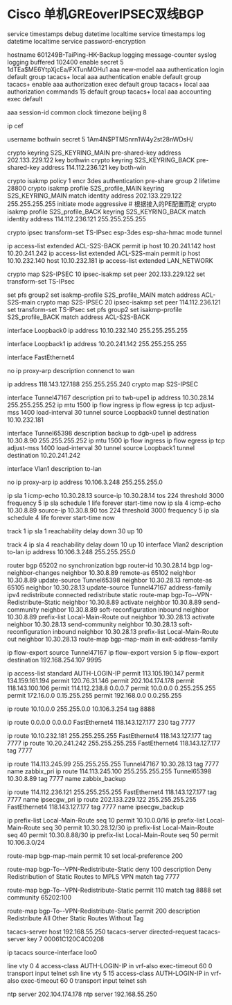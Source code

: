 Cisco 单机GREoverIPSEC双线BGP
=============================

service timestamps debug datetime localtime
service timestamps log datetime localtime
service password-encryption

hostname 601249B-TaiPing-HK-Backup
logging message-counter syslog
logging buffered 102400
enable secret 5 $1$dTEa$ME6YtpXjcEa/FXTunMOHu1
aaa new-model
aaa authentication login default group tacacs+ local
aaa authentication enable default group tacacs+ enable
aaa authorization exec default group tacacs+ local
aaa authorization commands 15 default group tacacs+ local
aaa accounting exec default

aaa session-id common
clock timezone beijing 8

ip cef

username bothwin secret 5 $1$Am4N$PTMSnrn1W4y2st28nWDsH/

crypto keyring S2S_KEYRING_MAIN
pre-shared-key address 202.133.229.122 key bothwin
crypto keyring S2S_KEYRING_BACK
pre-shared-key address 114.112.236.121 key both-win

crypto isakmp policy 1
encr 3des
authentication pre-share
group 2
lifetime 28800
crypto isakmp profile S2S_profile_MAIN
keyring S2S_KEYRING_MAIN
match identity address 202.133.229.122 255.255.255.255
initiate mode aggressive # 根据接入的PE配置而定
crypto isakmp profile S2S_profile_BACK
keyring S2S_KEYRING_BACK
match identity address 114.112.236.121 255.255.255.255

crypto ipsec transform-set TS-IPsec esp-3des esp-sha-hmac
mode tunnel

ip access-list extended ACL-S2S-BACK
permit ip host 10.20.241.142 host 10.20.241.242
ip access-list extended ACL-S2S-main
permit ip host 10.10.232.140 host 10.10.232.181
ip access-list extended LAN_NETWORK

crypto map S2S-IPSEC 10 ipsec-isakmp
set peer 202.133.229.122
set transform-set TS-IPsec

set pfs group2
set isakmp-profile S2S_profile_MAIN
match address ACL-S2S-main
crypto map S2S-IPSEC 20 ipsec-isakmp
set peer 114.112.236.121
set transform-set TS-IPsec
set pfs group2
set isakmp-profile S2S_profile_BACK
match address ACL-S2S-BACK

interface Loopback0
ip address 10.10.232.140 255.255.255.255

interface Loopback1
ip address 10.20.241.142 255.255.255.255

interface FastEthernet4

no ip proxy-arp
description connenct to wan

ip address 118.143.127.188 255.255.255.240
crypto map S2S-IPSEC

interface Tunnel47167
description pri to twb-upe1
ip address 10.30.28.14 255.255.255.252
ip mtu 1500
ip flow ingress
ip flow egress
ip tcp adjust-mss 1400
load-interval 30
tunnel source Loopback0
tunnel destination 10.10.232.181

interface Tunnel65398
description backup to dgb-upe1
ip address 10.30.8.90 255.255.255.252
ip mtu 1500
ip flow ingress
ip flow egress
ip tcp adjust-mss 1400
load-interval 30
tunnel source Loopback1
tunnel destination 10.20.241.242

interface Vlan1
description to-lan

no ip proxy-arp
ip address 10.106.3.248 255.255.255.0

ip sla 1
icmp-echo 10.30.28.13 source-ip 10.30.28.14
tos 224
threshold 3000
frequency 5
ip sla schedule 1 life forever start-time now
ip sla 4
icmp-echo 10.30.8.89 source-ip 10.30.8.90
tos 224
threshold 3000
frequency 5
ip sla schedule 4 life forever start-time now

track 1 ip sla 1 reachability
delay down 30 up 10

track 4 ip sla 4 reachability
delay down 10 up 10
interface Vlan2
description to-lan
ip address 10.106.3.248 255.255.255.0

router bgp 65202
no synchronization
bgp router-id 10.30.28.14
bgp log-neighbor-changes
neighbor 10.30.8.89 remote-as 65102
neighbor 10.30.8.89 update-source Tunnel65398
neighbor 10.30.28.13 remote-as 65105
neighbor 10.30.28.13 update-source Tunnel47167
address-family ipv4
redistribute connected
redistribute static route-map bgp-To--VPN-Redistribute-Static
neighbor 10.30.8.89 activate
neighbor 10.30.8.89 send-community
neighbor 10.30.8.89 soft-reconfiguration inbound
neighbor 10.30.8.89 prefix-list Local-Main-Route out
neighbor 10.30.28.13 activate
neighbor 10.30.28.13 send-community
neighbor 10.30.28.13 soft-reconfiguration inbound
neighbor 10.30.28.13 prefix-list Local-Main-Route out
neighbor 10.30.28.13 route-map bgp-map-main in
exit-address-family

ip flow-export source Tunnel47167
ip flow-export version 5
ip flow-export destination 192.168.254.107 9995

ip access-list standard AUTH-LOGIN-IP
permit 113.105.190.147
permit 134.159.161.194
permit 120.76.31.146
permit 202.104.174.178
permit 118.143.100.106
permit 114.112.238.8 0.0.0.7
permit 10.0.0.0 0.255.255.255
permit 172.16.0.0 0.15.255.255
permit 192.168.0.0 0.0.255.255

ip route 10.10.0.0 255.255.0.0 10.106.3.254 tag 8888

ip route 0.0.0.0 0.0.0.0 FastEthernet4 118.143.127.177 230 tag 7777

ip route 10.10.232.181 255.255.255.255 FastEthernet4 118.143.127.177 tag 7777
ip route 10.20.241.242 255.255.255.255 FastEthernet4 118.143.127.177 tag 7777

ip route 114.113.245.99 255.255.255.255 Tunnel47167 10.30.28.13 tag 7777 name zabbix_pri
ip route 114.113.245.100 255.255.255.255 Tunnel65398 10.30.8.89 tag 7777 name zabbix_backup

ip route 114.112.236.121 255.255.255.255 FastEthernet4 118.143.127.177 tag 7777 name ipsecgw_pri
ip route 202.133.229.122 255.255.255.255 FastEthernet4 118.143.127.177 tag 7777 name ipsecgw_backup

ip prefix-list Local-Main-Route seq 10 permit 10.10.0.0/16
ip prefix-list Local-Main-Route seq 30 permit 10.30.28.12/30
ip prefix-list Local-Main-Route seq 40 permit 10.30.8.88/30
ip prefix-list Local-Main-Route seq 50 permit 10.106.3.0/24

route-map bgp-map-main permit 10
set local-preference 200

route-map bgp-To--VPN-Redistribute-Static deny 100
description Deny Redistribution of Static Routes to MPLS VPN
match tag 7777

route-map bgp-To--VPN-Redistribute-Static permit 110
match tag 8888
set community 65202:100

route-map bgp-To--VPN-Redistribute-Static permit 200
description Redistribute All Other Static Routes Without Tag

tacacs-server host 192.168.55.250
tacacs-server directed-request
tacacs-server key 7 00061C120C4C0208

ip tacacs source-interface loo0

line vty 0 4
access-class AUTH-LOGIN-IP in vrf-also
exec-timeout 60 0
transport input telnet ssh
line vty 5 15
access-class AUTH-LOGIN-IP in vrf-also
exec-timeout 60 0
transport input telnet ssh

ntp server 202.104.174.178
ntp server 192.168.55.250
